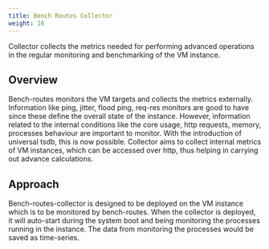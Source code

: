 ```yaml
---
title: Bench Routes Collector
weight: 16
---
```


Collector collects the metrics needed for performing advanced operations in the regular monitoring and benchmarking of the VM instance.

## Overview	
Bench-routes monitors the VM targets and collects the metrics externally. Information like ping, jitter, flood ping, req-res monitors are good to have since these define the overall state of the instance. However, information related to the internal conditions like the core usage, http requests, memory, processes behaviour are important to monitor. With the introduction of universal tsdb, this is now possible. Collector aims to collect internal metrics of VM instances, which can be accessed over http, thus helping in carrying out advance calculations.

## Approach
Bench-routes-collector is designed to be deployed on the VM instance which is to be monitored by bench-routes. When the collector is deployed, it will auto-start during the system boot and being monitoring the processes running in the instance. The data from monitoring the processes would be saved as time-series.

